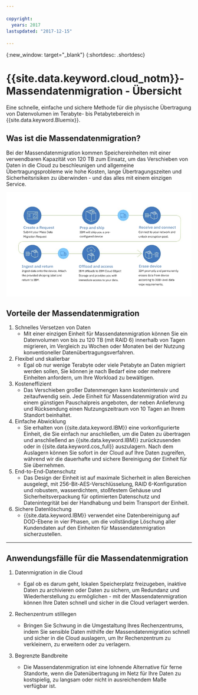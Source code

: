 ```yaml
---

copyright:
  years: 2017
lastupdated: "2017-12-15"

---
```

{:new_window: target="_blank"}
{:shortdesc: .shortdesc}

# {{site.data.keyword.cloud_notm}}-Massendatenmigration - Übersicht

Eine schnelle, einfache und sichere Methode für die physische Übertragung von Datenvolumen im Terabyte- bis Petabytebereich in {{site.data.keyword.Bluemix}}.

## Was ist die Massendatenmigration?

Bei der Massendatenmigration kommen Speichereinheiten mit einer verwendbaren Kapazität von 120 TB zum Einsatz, um das Verschieben von Daten in die Cloud zu beschleunigen und allgemeine Übertragungsprobleme wie hohe Kosten, lange Übertragungszeiten und Sicherheitsrisiken zu überwinden - und das alles mit einem einzigen Service.

![Prozessablauf der Massendatenmigration](/images/MDMSWorkflow.png)

## Vorteile der Massendatenmigration
1. Schnelles Versetzen von Daten
    - Mit einer einzigen Einheit für Massendatenmigration können Sie ein Datenvolumen von bis zu 120 TB (mit RAID 6) innerhalb von Tagen migrieren, im Vergleich zu Wochen oder Monaten bei der Nutzung konventioneller Datenübertragungsverfahren.
2. Flexibel und skalierbar
    - Egal ob nur wenige Terabyte oder viele Petabyte an Daten migriert werden sollen, Sie können je nach Bedarf eine oder mehrere Einheiten anfordern, um Ihre Workload zu bewältigen.
3. Kosteneffizient
    - Das Verschieben großer Datenmengen kann kostenintensiv und zeitaufwendig sein. Jede Einheit für Massendatenmigration wird zu einem günstigen Pauschalpreis angeboten, der neben Anlieferung und Rücksendung einen Nutzungszeitraum von 10 Tagen an Ihrem Standort beinhaltet. 
4. Einfache Abwicklung
    - Sie erhalten von {{site.data.keyword.IBM}} eine vorkonfigurierte Einheit, die Sie einfach nur anschließen, um die Daten zu übertragen und anschließend an {{site.data.keyword.IBM}} zurückzusenden oder in {{site.data.keyword.cos_full}} auszulagern. Nach dem Auslagern können Sie sofort in der Cloud auf Ihre Daten zugreifen, während wir die dauerhafte und sichere Bereinigung der Einheit für Sie übernehmen.
5. End-to-End-Datenschutz
    - Das Design der Einheit ist auf maximale Sicherheit in allen Bereichen ausgelegt, mit 256-Bit-AES-Verschlüsselung, RAID 6-Konfiguration und robustem, wasserdichtem, stoßfestem Gehäuse und Sicherheitsverpackung für optimierten Datenschutz und Datenintegrität bei der Handhabung und beim Transport der Einheit.
6. Sichere Datenlöschung
    - {{site.data.keyword.IBM}} verwendet eine Datenbereinigung auf DOD-Ebene in vier Phasen, um die vollständige Löschung aller Kundendaten auf den Einheiten für Massendatenmigration sicherzustellen.
    
    
<hr>


## Anwendungsfälle für die Massendatenmigration
1. Datenmigration in die Cloud
    - Egal ob es darum geht, lokalen Speicherplatz freizugeben, inaktive Daten zu archivieren oder Daten zu sichern, um Redundanz und Wiederherstellung zu ermöglichen - mit der Massendatenmigration können Ihre Daten schnell und sicher in die Cloud verlagert werden.

2. Rechenzentrum stilllegen
    - Bringen Sie Schwung in die Umgestaltung Ihres Rechenzentrums, indem Sie sensible Daten mithilfe der Massendatenmigration schnell und sicher in die Cloud auslagern, um Ihr Rechenzentrum zu verkleinern, zu erweitern oder zu verlagern.

3. Begrenzte Bandbreite
    - Die Massendatenmigration ist eine lohnende Alternative für ferne Standorte, wenn die Datenübertragung im Netz für Ihre Daten zu kostspielig, zu langsam oder nicht in ausreichendem Maße verfügbar ist.

